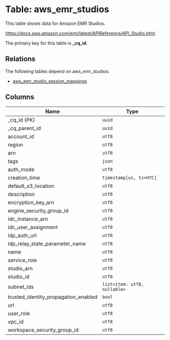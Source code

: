 # Table: aws_emr_studios

This table shows data for Amazon EMR Studios.

https://docs.aws.amazon.com/emr/latest/APIReference/API_Studio.html

The primary key for this table is **_cq_id**.

## Relations

The following tables depend on aws_emr_studios:
  - [aws_emr_studio_session_mappings](aws_emr_studio_session_mappings.md)

## Columns

| Name          | Type          |
| ------------- | ------------- |
|_cq_id (PK)|`uuid`|
|_cq_parent_id|`uuid`|
|account_id|`utf8`|
|region|`utf8`|
|arn|`utf8`|
|tags|`json`|
|auth_mode|`utf8`|
|creation_time|`timestamp[us, tz=UTC]`|
|default_s3_location|`utf8`|
|description|`utf8`|
|encryption_key_arn|`utf8`|
|engine_security_group_id|`utf8`|
|idc_instance_arn|`utf8`|
|idc_user_assignment|`utf8`|
|idp_auth_url|`utf8`|
|idp_relay_state_parameter_name|`utf8`|
|name|`utf8`|
|service_role|`utf8`|
|studio_arn|`utf8`|
|studio_id|`utf8`|
|subnet_ids|`list<item: utf8, nullable>`|
|trusted_identity_propagation_enabled|`bool`|
|url|`utf8`|
|user_role|`utf8`|
|vpc_id|`utf8`|
|workspace_security_group_id|`utf8`|